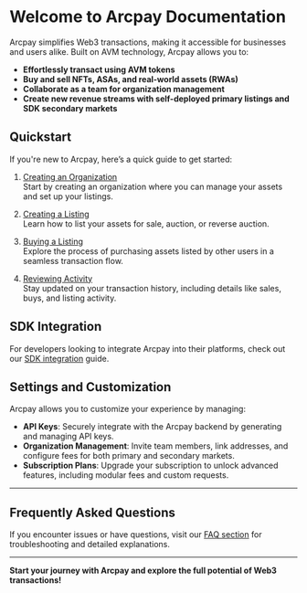 # Welcome to Arcpay Documentation

Arcpay simplifies Web3 transactions, making it accessible for businesses and users alike. Built on AVM technology, Arcpay allows you to:

- **Effortlessly transact using AVM tokens**
- **Buy and sell NFTs, ASAs, and real-world assets (RWAs)**
- **Collaborate as a team for organization management**
- **Create new revenue streams with self-deployed primary listings and SDK secondary markets**

## Quickstart

If you're new to Arcpay, here’s a quick guide to get started:

1. [Creating an Organization](./organization.md)  
   Start by creating an organization where you can manage your assets and set up your listings.
   
2. [Creating a Listing](./listing.md)  
   Learn how to list your assets for sale, auction, or reverse auction.

3. [Buying a Listing](./buy.md)  
   Explore the process of purchasing assets listed by other users in a seamless transaction flow.

4. [Reviewing Activity](./activity.md)  
   Stay updated on your transaction history, including details like sales, buys, and listing activity.

## SDK Integration

For developers looking to integrate Arcpay into their platforms, check out our [SDK integration](./integrations.md) guide.

## Settings and Customization

Arcpay allows you to customize your experience by managing:

- **API Keys**: Securely integrate with the Arcpay backend by generating and managing API keys.
- **Organization Management**: Invite team members, link addresses, and configure fees for both primary and secondary markets.
- **Subscription Plans**: Upgrade your subscription to unlock advanced features, including modular fees and custom requests.

---

## Frequently Asked Questions

If you encounter issues or have questions, visit our [FAQ section](./faq.md) for troubleshooting and detailed explanations.

---

**Start your journey with Arcpay and explore the full potential of Web3 transactions!**
